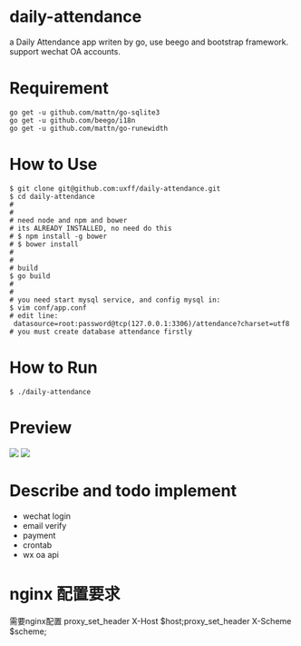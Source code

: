 # daily-attendance
a Daily Attendance app writen by go, use beego and bootstrap framework. support wechat OA accounts.

# Requirement

```
go get -u github.com/mattn/go-sqlite3
go get -u github.com/beego/i18n
go get -u github.com/mattn/go-runewidth
```

# How to Use

```
$ git clone git@github.com:uxff/daily-attendance.git
$ cd daily-attendance
#
#
# need node and npm and bower
# its ALREADY INSTALLED, no need do this
# $ npm install -g bower
# $ bower install
#
#
# build
$ go build
#
#
# you need start mysql service, and config mysql in:
$ vim conf/app.conf
# edit line:
 datasource=root:password@tcp(127.0.0.1:3306)/attendance?charset=utf8
# you must create database attendance firstly

```

# How to Run

```
$ ./daily-attendance
```

# Preview
![](https://raw.githubusercontent.com/uxff/daily-attendance/master/20181127073913.png)
![](https://raw.githubusercontent.com/uxff/daily-attendance/master/20181127074015.png)


# Describe and todo implement

- wechat login
- email verify
- payment
- crontab
- wx oa api

# nginx 配置要求

需要nginx配置 proxy_set_header X-Host $host;proxy_set_header X-Scheme $scheme;

